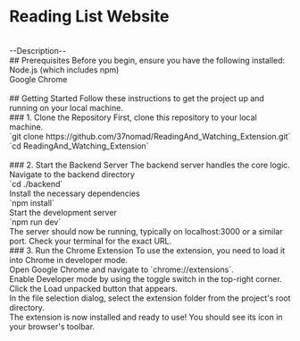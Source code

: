 # Reading List Website
<br>
--Description-- 
<br>
## Prerequisites
Before you begin, ensure you have the following installed:<br>
Node.js (which includes npm)<br>
Google Chrome<br>
<br>
## Getting Started
Follow these instructions to get the project up and running on your local machine.<br>
### 1. Clone the Repository
First, clone this repository to your local machine.<br>
`git clone https://github.com/37nomad/ReadingAnd_Watching_Extension.git`<br>
`cd ReadingAnd_Watching_Extension`<br>
<br>
### 2. Start the Backend Server
The backend server handles the core logic.<br>
Navigate to the backend directory<br>
`cd ./backend`<br>
Install the necessary dependencies<br>
`npm install`<br>
Start the development server<br>
`npm run dev`<br>
The server should now be running, typically on localhost:3000 or a similar port. Check your terminal for the exact URL.<br>
### 3. Run the Chrome Extension
To use the extension, you need to load it into Chrome in developer mode.<br>
Open Google Chrome and navigate to `chrome://extensions`.<br>
Enable Developer mode by using the toggle switch in the top-right corner.<br>
Click the Load unpacked button that appears.<br>
In the file selection dialog, select the extension folder from the project's root directory.<br>
The extension is now installed and ready to use! You should see its icon in your browser's toolbar.<br>